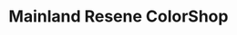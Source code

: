 ---
title: "Mainland Resene ColorShop"
url: /christchurch/mainland-resene-colorshop/
shop: paint
---